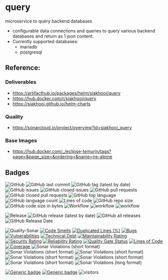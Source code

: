 # query

microservice to query backend databases
- configurable data connections and queries to query various backend databases and return as 1 json content.
- Currently supported databases:
  - mariadb
  - postgresql

## Reference:

### Deliverables

- https://artifacthub.io/packages/helm/siakhooi/query
- https://hub.docker.com/r/siakhooi/query
- https://siakhooi.github.io/helm-charts

### Quality

- https://sonarcloud.io/project/overview?id=siakhooi_query

### Base Images

- https://hub.docker.com/_/eclipse-temurin/tags?page=&page_size=&ordering=&name=jre-alpine

## Badges

![GitHub](https://img.shields.io/github/license/siakhooi/query?logo=github)
![GitHub last commit](https://img.shields.io/github/last-commit/siakhooi/query?logo=github)
![GitHub tag (latest by date)](https://img.shields.io/github/v/tag/siakhooi/query?logo=github)
![GitHub issues](https://img.shields.io/github/issues/siakhooi/query?logo=github)
![GitHub closed issues](https://img.shields.io/github/issues-closed/siakhooi/query?logo=github)
![GitHub pull requests](https://img.shields.io/github/issues-pr-raw/siakhooi/query?logo=github)
![GitHub closed pull requests](https://img.shields.io/github/issues-pr-closed-raw/siakhooi/query?logo=github)
![GitHub top language](https://img.shields.io/github/languages/top/siakhooi/query?logo=github)
![GitHub language count](https://img.shields.io/github/languages/count/siakhooi/query?logo=github)
![Lines of code](https://img.shields.io/tokei/lines/github/siakhooi/query?logo=github)
![GitHub repo size](https://img.shields.io/github/repo-size/siakhooi/query?logo=github)
![GitHub code size in bytes](https://img.shields.io/github/languages/code-size/siakhooi/query?logo=github)
![Workflow](https://img.shields.io/badge/Workflow-github-purple)
![workflow](https://github.com/siakhooi/query/actions/workflows/workflow-build-on-push.yml/badge.svg)
![workflow](https://github.com/siakhooi/query/actions/workflows/workflow-deployments.yml/badge.svg)

![Release](https://img.shields.io/badge/Release-github-purple)
![GitHub release (latest by date)](https://img.shields.io/github/v/release/siakhooi/query?label=GPR%20release&logo=github)
![GitHub all releases](https://img.shields.io/github/downloads/siakhooi/query/total?color=33cb56&logo=github)
![GitHub Release Date](https://img.shields.io/github/release-date/siakhooi/query?logo=github)

![Quality-Sonar](https://img.shields.io/badge/Quality-SonarCloud-purple)
[![Code Smells](https://sonarcloud.io/api/project_badges/measure?project=siakhooi_query&metric=code_smells)](https://sonarcloud.io/summary/new_code?id=siakhooi_query)
[![Duplicated Lines (%)](https://sonarcloud.io/api/project_badges/measure?project=siakhooi_query&metric=duplicated_lines_density)](https://sonarcloud.io/summary/new_code?id=siakhooi_query)
[![Bugs](https://sonarcloud.io/api/project_badges/measure?project=siakhooi_query&metric=bugs)](https://sonarcloud.io/summary/new_code?id=siakhooi_query)
[![Vulnerabilities](https://sonarcloud.io/api/project_badges/measure?project=siakhooi_query&metric=vulnerabilities)](https://sonarcloud.io/summary/new_code?id=siakhooi_query)
[![Technical Debt](https://sonarcloud.io/api/project_badges/measure?project=siakhooi_query&metric=sqale_index)](https://sonarcloud.io/summary/new_code?id=siakhooi_query)
[![Maintainability Rating](https://sonarcloud.io/api/project_badges/measure?project=siakhooi_query&metric=sqale_rating)](https://sonarcloud.io/summary/new_code?id=siakhooi_query)
[![Security Rating](https://sonarcloud.io/api/project_badges/measure?project=siakhooi_query&metric=security_rating)](https://sonarcloud.io/summary/new_code?id=siakhooi_query)
[![Reliability Rating](https://sonarcloud.io/api/project_badges/measure?project=siakhooi_query&metric=reliability_rating)](https://sonarcloud.io/summary/new_code?id=siakhooi_query)
[![Quality Gate Status](https://sonarcloud.io/api/project_badges/measure?project=siakhooi_query&metric=alert_status)](https://sonarcloud.io/summary/new_code?id=siakhooi_query)
[![Lines of Code](https://sonarcloud.io/api/project_badges/measure?project=siakhooi_query&metric=ncloc)](https://sonarcloud.io/summary/new_code?id=siakhooi_query)
[![Coverage](https://sonarcloud.io/api/project_badges/measure?project=siakhooi_query&metric=coverage)](https://sonarcloud.io/summary/new_code?id=siakhooi_query)
![Sonar Violations (short format)](https://img.shields.io/sonar/violations/siakhooi_query?server=https%3A%2F%2Fsonarcloud.io)
![Sonar Violations (short format)](https://img.shields.io/sonar/blocker_violations/siakhooi_query?server=https%3A%2F%2Fsonarcloud.io)
![Sonar Violations (short format)](https://img.shields.io/sonar/critical_violations/siakhooi_query?server=https%3A%2F%2Fsonarcloud.io)
![Sonar Violations (short format)](https://img.shields.io/sonar/major_violations/siakhooi_query?server=https%3A%2F%2Fsonarcloud.io)
![Sonar Violations (short format)](https://img.shields.io/sonar/minor_violations/siakhooi_query?server=https%3A%2F%2Fsonarcloud.io)
![Sonar Violations (short format)](https://img.shields.io/sonar/info_violations/siakhooi_query?server=https%3A%2F%2Fsonarcloud.io)
![Sonar Violations (long format)](https://img.shields.io/sonar/violations/siakhooi_query?format=long&server=http%3A%2F%2Fsonarcloud.io)

[![Generic badge](https://img.shields.io/badge/Funding-BuyMeACoffee-33cb56.svg)](https://www.buymeacoffee.com/siakhooi)
[![Generic badge](https://img.shields.io/badge/Funding-Ko%20Fi-33cb56.svg)](https://ko-fi.com/siakhooi)
![visitors](https://hit-tztugwlsja-uc.a.run.app/?outputtype=badge&counter=ghmd-query)

